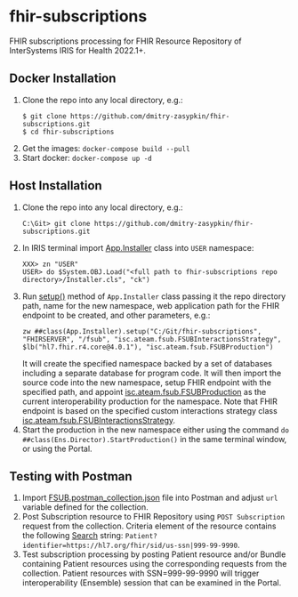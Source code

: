 # fhir-subscriptions
FHIR subscriptions processing for FHIR Resource Repository of InterSystems IRIS for Health 2022.1+.

## Docker Installation
1. Clone the repo into any local directory, e.g.:
	```
	$ git clone https://github.com/dmitry-zasypkin/fhir-subscriptions.git
	$ cd fhir-subscriptions
	```
2. Get the images: ```docker-compose build --pull```
3. Start docker: ```docker-compose up -d```

## Host Installation
1. Clone the repo into any local directory, e.g.:
	```
	C:\Git> git clone https://github.com/dmitry-zasypkin/fhir-subscriptions.git
	```
2. In IRIS terminal import [App.Installer](../main/Installer.cls) class into ```USER``` namespace:
	```
	XXX> zn "USER"
	USER> do $System.OBJ.Load("<full path to fhir-subscriptions repo directory>/Installer.cls", "ck")
	```
3. Run [setup()](../main/Installer.cls#L4) method of ```App.Installer``` class passing it the repo directory path, name for the new namespace, web application path for the FHIR endpoint to be created, and other parameters, e.g.:
	```
	zw ##class(App.Installer).setup("C:/Git/fhir-subscriptions", "FHIRSERVER", "/fsub", "isc.ateam.fsub.FSUBInteractionsStrategy", $lb("hl7.fhir.r4.core@4.0.1"), "isc.ateam.fsub.FSUBProduction")
	```
	It will create the specified namespace backed by a set of databases including a separate database for program code. 
	It will then import the source code into the new namespace, setup FHIR endpoint with the specified path, and appoint [isc.ateam.fsub.FSUBProduction](../main/src/cls/isc/ateam/fsub/FSUBProduction.cls) as the current interoperability production for the namespace.
	Note that FHIR endpoint is based on the specified custom interactions strategy class [isc.ateam.fsub.FSUBInteractionsStrategy](../main/src/cls/isc/ateam/fsub/FSUBInteractionsStrategy.cls).
4. Start the production in the new namespace either using the command ```do ##class(Ens.Director).StartProduction()``` in the same terminal window, or using the Portal.
## Testing with Postman
1. Import [FSUB.postman_collection.json](../main/misc/postman/FSUB.postman_collection.json) file into Postman and adjust ```url``` variable defined for the collection.
2. Post Subscription resource to FHIR Repository using ```POST Subscription``` request from the collection. Criteria element of the resource contains the following [Search](https://www.hl7.org/fhir/r4/search.html) string: ```Patient?identifier=https://hl7.org/fhir/sid/us-ssn|999-99-9990```.
3. Test subscription processing by posting Patient resource and/or Bundle containing Patient resources using the corresponding requests from the collection. Patient resources with SSN=999-99-9990 will trigger interoperability (Ensemble) session that can be examined in the Portal.
